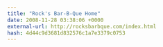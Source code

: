 ```yaml
---
title: "Rock's Bar-B-Que Home"
date: 2008-11-28 03:38:06 +0000
external-url: http://rocksbarbque.com/index.html
hash: 4d44c9d3681d832576c1a7e3379c0753
---
```



